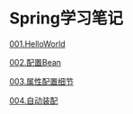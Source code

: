 # Spring学习笔记

[001.HelloWorld](docs/001.HelloWorld.md)

[002.配置Bean](docs/002.配置Bean.md)

[003.属性配置细节](docs/003.属性配置细节.md)

[004.自动装配](docs/004.自动装配.md)